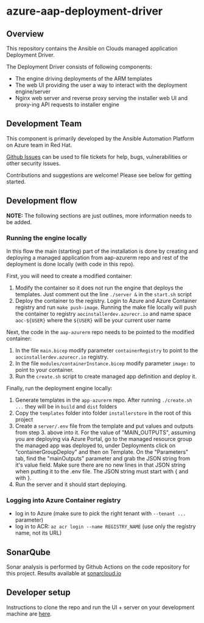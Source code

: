 # azure-aap-deployment-driver

## Overview

This repository contains the Ansible on Clouds managed application Deployment
Driver.

The Deployment Driver consists of following components:

- The engine driving deployments of the ARM templates
- The web UI providing the user a way to interact with the deployment engine/server
- Nginx web server and reverse proxy serving the installer web UI and proxy-ing API requests to installer engine

## Development Team

This component is primarily developed by the Ansible Automation Platform on Azure team in Red Hat.

[Github Issues](https://github.com/ansible/azure-aap-deployment-driver/issues) can be used to file tickets for help, bugs, vulnerabilities or other security issues.

Contributions and suggestions are welcome!  Please see below for getting started.

## Development flow

**NOTE:** The following sections are just outlines, more information needs to be added.

### Running the engine locally

In this flow the main (starting) part of the installation is done by creating and deploying a managed application from aap-azurerm repo and rest of the deployment is done locally (with code in this repo).

First, you will need to create a modified container:

1. Modify the container so it does not run the engine that deploys the templates. Just comment out the line `./server &` in the `start.sh` script
2. Deploy the container to the registry. Login to Azure and Azure Container registry and run `make push-image`. Running the make file locally will push the container to registry `aocinstallerdev.azurecr.io` and name space `aoc-${USER}` where the `${USER}` will be your current user name

Next, the code in the `aap-azurerm` repo needs to be pointed to the modified container:

1. In the file `main.bicep` modify parameter `containerRegistry` to point to the `aocinstallerdev.azurecr.io` registry.
2. In the file `modules/containerInstance.bicep` modify parameter `image:` to point to your container.
3. Run the `create.sh` script to create managed app definition and deploy it.

Finally, run the deployment engine locally:

1. Generate templates in the `app-azurerm` repo. After running `./create.sh ...` they will be in `build` and `dist` folders
2. Copy the `templates` folder into folder `installerstore` in the root of this project
3. Create a `server/.env` file from the template and put values and outputs from step 3. above into it. For the value of "MAIN_OUTPUTS", assuming you are deploying via Azure Portal, go to the managed resource group the managed app was deployed to, under Deployments click on "containerGroupDeploy" and then on Template. On the "Parameters" tab, find the "mainOutputs" parameter and grab the JSON string from it's value field. Make sure there are no new lines in that JSON string when putting it to the .env file. The JSON string must start with { and with }.
4. Run the server and it should start deploying.

### Logging into Azure Container registry

- log in to Azure (make sure to pick the right tenant with `--tenant ...` parameter)
- log in to ACR: `az acr login --name REGISTRY_NAME`  (use only the registry name, not its URL)

## SonarQube

Sonar analysis is performed by Github Actions on the code repository for this
project.  Results available at [sonarcloud.io](https://sonarcloud.io/project/overview?id=aoc-aap-test-installer)

## Developer setup

Instructions to clone the repo and run the UI + server on your development machine are [here](ui/doc/developer-setup.md).